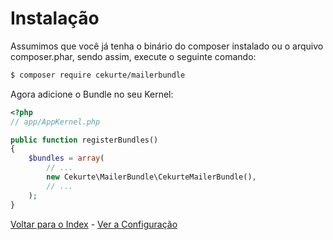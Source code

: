 # Instalação

Assumimos que você já tenha o binário do composer instalado ou o arquivo composer.phar, sendo assim, execute o seguinte comando:

```bash
$ composer require cekurte/mailerbundle
```

Agora adicione o Bundle no seu Kernel:

```php
<?php
// app/AppKernel.php

public function registerBundles()
{
    $bundles = array(
        // ...
        new Cekurte\MailerBundle\CekurteMailerBundle(),
        // ...
    );
}
```

[Voltar para o Index](index.md) - [Ver a Configuração](configuracao.md)